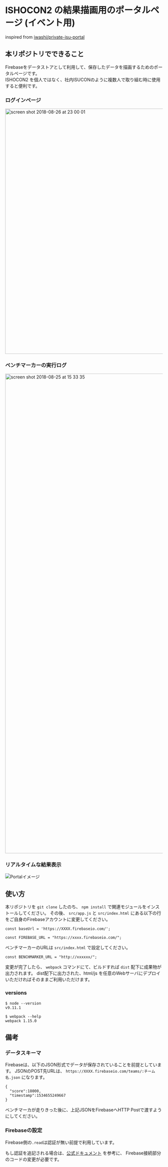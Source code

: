 # ISHOCON2 の結果描画用のポータルページ (イベント用)

inspired from [iwashi/private-isu-portal](https://github.com/iwashi/private-isu-portal)

## 本リポジトリでできること

Firebaseをデータストアとして利用して、保存したデータを描画するためのポータルページです。  
ISHOCON2 を個人ではなく、社内ISUCONのように複数人で取り組む時に使用すると便利です。

### ログインページ
<img width="783" alt="screen shot 2018-08-26 at 23 00 01" src="https://user-images.githubusercontent.com/1732016/44628918-d25e3780-a983-11e8-8ef0-2f12dd42c8d9.png">


### ベンチマーカーの実行ログ
<img width="1531" alt="screen shot 2018-08-25 at 15 33 35" src="https://user-images.githubusercontent.com/1732016/44628902-988d3100-a983-11e8-8126-fdd03a92c864.png">


### リアルタイムな結果表示

![Portalイメージ](https://user-images.githubusercontent.com/1732016/44306652-5e91bd00-a3ce-11e8-91ae-24b93ea77632.png)

## 使い方

本リポジトリを `git clone` したのち、 `npm install` で関連モジュールをインストールしてください。
その後、 `src/app.js` と `src/index.html` にある以下の行をご自身のFirebaseアカウントに変更してください。

```
const baseUrl = 'https://XXXX.firebaseio.com/';
```

```
const FIREBASE_URL = "https://xxxx.firebaseio.com/";
```

ベンチマーカーのURLは `src/index.html` で設定してください。

```
const BENCHMARKER_URL = "http://xxxxxx/";
```

変更が完了したら、 `webpack` コマンドにて、ビルドすれば `dist` 配下に成果物が出力されます。
dist配下に出力された、html/js を任意のWebサーバにデプロイいただければそのままご利用いただけます。

### versions

```
$ node --version
v9.11.1

$ webpack --help
webpack 1.15.0
```

## 備考

### データスキーマ

Firebaseは、以下のJSON形式でデータが保存されていることを前提としています。
JSONのPOST先URLは、 `https://XXXX.firebaseio.com/teams/:チーム名.json` になります。

```
{  
  "score":18000,
  "timestamp":1534655249667
}
```

ベンチマーカが走りきった後に、上記JSONをFirebaseへHTTP Postで渡すようにしてください。

### Firebaseの設定

Firebase側の`.read`は認証が無い前提で利用しています。

もし認証を追記される場合は、[公式ドキュメント](https://www.firebase.com/docs/web/guide/login/password.html) を参考に、
Firebase接続部分のコードの変更が必要です。
